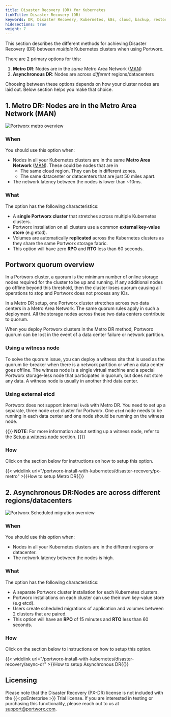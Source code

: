 ```yaml
---
title: Disaster Recovery (DR) for Kubernetes
linkTitle: Disaster Recovery (DR)
keywords: DR, Disaster Recovery, Kubernetes, k8s, cloud, backup, restore, snapshot, migration
hidesections: true
weight: 7
---
```


This section describes the different methods for achieving Disaster Recovery (DR) between *multiple* Kubernetes clusters when using Portworx.

There are 2 primary options for this:

1. **Metro DR**: Nodes are in the *same* Metro Area Network ([MAN](https://en.wikipedia.org/wiki/Metropolitan_area_network))
2. **Asynchronous DR**: Nodes are across *different* regions/datacenters

Choosing between these options depends on how your cluster nodes are laid out. Below section helps you make that choice.

## 1. Metro DR: Nodes are in the Metro Area Network (MAN)

![Portworx metro overview](/img/px-metro-overview.png)

### When

You should use this option when:

* Nodes in all your Kubernetes clusters are in the same **Metro Area Network** ([MAN](https://en.wikipedia.org/wiki/Metropolitan_area_network)). These could be nodes that are in
  * The same cloud region. They can be in different zones.
  * The same datacenter or datacenters that are just 50 miles apart.
* The network latency between the nodes is lower than ~10ms.

### What

The option has the following characteristics:

* A **single Portworx cluster** that stretches across multiple Kubernetes clusters.
* Portworx installation on all clusters use a common **external key-value store** (e.g etcd).
* Volumes are automatically **replicated** across the Kubernetes clusters as they share the same Portworx storage fabric.
* This option will have zero **RPO** and **RTO** less than 60 seconds.

## Portworx quorum overview 

In a Portworx cluster, a quorum is the minimum number of online storage nodes required for the cluster to be up and running. If any additional nodes go offline beyond this threshold, then the cluster loses quorum causing all operations to stop and Portworx does not process any IOs.

In a Metro DR setup, one Portworx cluster stretches across two data centers in a Metro Area Network. The same quorum rules apply in such a deployment. All the storage nodes across these two data centers contribute to quorum. 

When you deploy Portworx clusters in the Metro DR method, Portworx quorum can be lost in the event of a data center failure or network partition.

### Using a witness node

To solve the quorum issue, you can deploy a witness site that is used as the quorum tie-breaker when there is a network partition or when a data center goes offline. The witness node is a single virtual machine and a special Portworx storage-less node that participates in quorum, but does not store any data. A witness node is usually in another third data center.

### Using external etcd

Portworx does not support internal `kvdb` with Metro DR. You need to set up a separate, three node `etcd` cluster for Portworx. One `etcd` node needs to be running in each data center and one node should be running on the witness node. 

{{<info>}}
**NOTE**: For more information about setting up a witness node, refer to the [Setup a witness node](/portworx-install-with-kubernetes/disaster-recovery/px-metro/1-install-px/#setup-a-witness-node) section.
{{</info>}}

### How

Click on the section below for instructions on how to setup this option.

{{< widelink url="/portworx-install-with-kubernetes/disaster-recovery/px-metro" >}}How to setup Metro DR{{</widelink>}}

## 2. Asynchronous DR:Nodes are across different regions/datacenters

![Portworx Scheduled migration overview](/img/scheduled-migration-overview.png)

### When

You should use this option when:

* Nodes in all your Kubernetes clusters are in the different regions or datacenter.
* The network latency between the nodes is high.

### What

The option has the following characteristics:

* A separate Portworx cluster installation for each Kubernetes clusters.
* Portworx installations on each cluster can use their own key-value store (e.g etcd).
* Users create scheduled migrations of application and volumes between 2 clusters that are paired.
* This option will have an **RPO** of 15 minutes and **RTO** less than 60 seconds.

### How

Click on the section below to instructions on how to setup this option.

{{< widelink url="/portworx-install-with-kubernetes/disaster-recovery/async-dr" >}}How to setup Asynchronous DR{{</widelink>}}


## Licensing

Please note that the Disaster Recovery (PX-DR) license is not included with the {{< pxEnterprise >}} Trial license.
If you are interested in testing or purchasing this functionality, please reach out to us at support@portworx.com.
